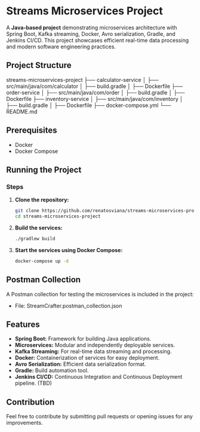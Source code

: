 # Streams Microservices Project

A **Java-based project** demonstrating microservices architecture with Spring Boot, Kafka streaming, Docker, Avro serialization, Gradle, and Jenkins CI/CD. This project showcases efficient real-time data processing and modern software engineering practices.

## Project Structure

streams-microservices-project
├── calculator-service
│   ├── src/main/java/com/calculator
│   ├── build.gradle
│   ├── Dockerfile
├── order-service
│   ├── src/main/java/com/order
│   ├── build.gradle
│   ├── Dockerfile
├── inventory-service
│   ├── src/main/java/com/inventory
│   ├── build.gradle
│   ├── Dockerfile
├── docker-compose.yml
└── README.md



## Prerequisites

- Docker
- Docker Compose

## Running the Project

### Steps

1. **Clone the repository:**
   ```bash
   git clone https://github.com/renatosviana/streams-microservices-project.git
   cd streams-microservices-project

2. **Build the services:**
   ```bash
   ./gradlew build

4. **Start the services using Docker Compose:**
   ```bash
   docker-compose up -d

## Postman Collection
A Postman collection for testing the microservices is included in the project:
- File: StreamCrafter.postman_collection.json


## Features
- **Spring Boot:** Framework for building Java applications.
- **Microservices:** Modular and independently deployable services.
- **Kafka Streaming:** For real-time data streaming and processing.
- **Docker:** Containerization of services for easy deployment.
- **Avro Serialization:** Efficient data serialization format.
- **Gradle:** Build automation tool.
- **Jenkins CI/CD:** Continuous Integration and Continuous Deployment pipeline. (TBD)

## Contribution
Feel free to contribute by submitting pull requests or opening issues for any improvements.

